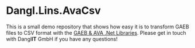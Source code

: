 # Dangl.Lins.AvaCsv

This is a small demo repository that shows how easy it is to transform GAEB files to CSV format with the [GAEB & AVA .Net Libraries](https://www.dangl-it.de/produkte/gaeb-ava-net-library/). Please get in touch with Dangl**IT** GmbH if you have any questions!

